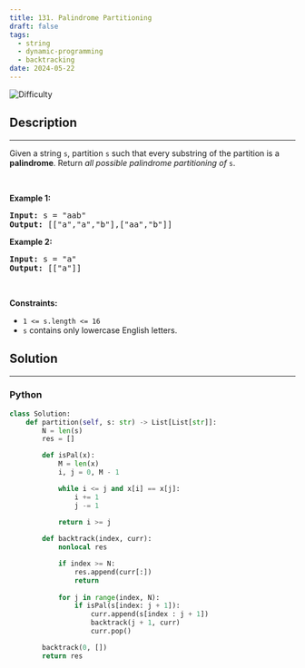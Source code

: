 ```yaml
---
title: 131. Palindrome Partitioning
draft: false
tags: 
  - string
  - dynamic-programming
  - backtracking
date: 2024-05-22
---
```


![Difficulty](https://img.shields.io/badge/Difficulty-Medium-blue.svg)

## Description

---
<p>Given a string <code>s</code>, partition <code>s</code> such that every <span data-keyword="substring-nonempty">substring</span> of the partition is a <span data-keyword="palindrome-string"><strong>palindrome</strong></span>. Return <em>all possible palindrome partitioning of </em><code>s</code>.</p>

<p>&nbsp;</p>
<p><strong class="example">Example 1:</strong></p>
<pre><strong>Input:</strong> s = "aab"
<strong>Output:</strong> [["a","a","b"],["aa","b"]]
</pre><p><strong class="example">Example 2:</strong></p>
<pre><strong>Input:</strong> s = "a"
<strong>Output:</strong> [["a"]]
</pre>
<p>&nbsp;</p>
<p><strong>Constraints:</strong></p>

<ul>
	<li><code>1 &lt;= s.length &lt;= 16</code></li>
	<li><code>s</code> contains only lowercase English letters.</li>
</ul>


## Solution

---
### Python
``` py title='palindrome-partitioning'
class Solution:
    def partition(self, s: str) -> List[List[str]]:
        N = len(s)
        res = []

        def isPal(x):
            M = len(x)
            i, j = 0, M - 1

            while i <= j and x[i] == x[j]:
                i += 1
                j -= 1
            
            return i >= j

        def backtrack(index, curr):
            nonlocal res

            if index >= N:
                res.append(curr[:])
                return
            
            for j in range(index, N):
                if isPal(s[index: j + 1]):
                    curr.append(s[index : j + 1])
                    backtrack(j + 1, curr)
                    curr.pop()

        backtrack(0, [])
        return res

```

